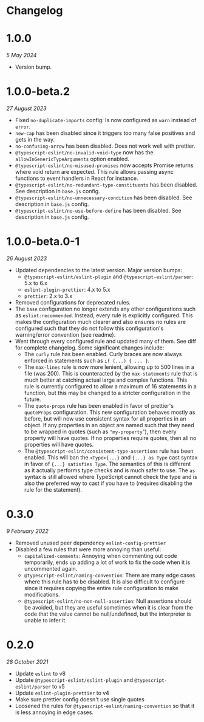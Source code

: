 # Changelog

# 1.0.0
_5 May 2024_
* Version bump.

# 1.0.0-beta.2
_27 August 2023_

* Fixed `no-duplicate-imports` config: Is now configured as `warn` instead of `error`.
* `new-cap` has been disabled since it triggers too many false positives and gets in the way.
* `no-confusing-arrow` has been disabled. Does not work well with prettier.
* `@typescript-eslint/no-invalid-void-type` now has the `allowInGenericTypeArguments` option enabled.
* `@typescript-eslint/no-misused-promises` now accepts Promise returns where void return are expected. This rule allows passing async functions to event handlers in React for instance.
* `@typescript-eslint/no-redundant-type-constituents` has been disabled. See description in `base.js` config.
* `@typescript-eslint/no-unnecessary-condition` has been disabled. See description in `base.js` config.
* `@typescript-eslint/no-use-before-define` has been disabled. See description in `base.js` config.

# 1.0.0-beta.0-1
_26 August 2023_

* Updated dependencies to the latest version. Major version bumps:
  * `@typescript-eslint/eslint-plugin` and `@typescript-eslint/parser`: 5.x to 6.x
  * `eslint-plugin-prettier`: 4.x to 5.x
  * `prettier`: 2.x to 3.x
* Removed configurations for deprecated rules.
* The `base` configuration no longer extends any other configurations such as `eslint:recommended`. Instead, every rule is explicitly configured. This makes the configuration much clearer and also ensures no rules are configured such that they do not follow this configuration's warning/error convention (see readme).
* Went through every configured rule and updated many of them. See diff for complete changelog. Some significant changes include:
  * The `curly` rule has been enabled. Curly braces are now always enforced in statements such as `if (...) { ... }`.
  * The `max-lines` rule is now more lenient, allowing up to 500 lines in a file (was 200). This is counteracted by the `max-statements` rule that is much better at catching actual large and complex functions. This rule is currently configured to allow a maximum of 16 statements in a function, but this may be changed to a stricter configuration in the future.
  * The `quote-props` rule has been enabled in favor of prettier's `quoteProps` configuration. This new configuration behaves mostly as before, but will now use consistent syntax for all properties in an object. If any properties in an object are named such that they need to be wrapped in quotes (such as `"my-property`"), then every property will have quotes. If no properties require quotes, then all no properties will have quotes.
  * The `@typescript-eslint/consistent-type-assertions` rule has been enabled. This will ban the `<Type>{...}` and `{...} as Type` cast syntax in favor of `{...} satisfies Type`. The semantics of this is different as it actually performs type checks and is much safer to use. The `as` syntax is still allowed where TypeScript cannot check the type and is also the preferred way to cast if you have to (requires disabling the rule for the statement).  

# 0.3.0
_9 February 2022_

* Removed unused peer dependency `eslint-config-prettier`
* Disabled a few rules that were more annoying than useful:
  * `capitalized-comments`: Annoying when commenting out code temporarily, ends up adding a lot of work to fix the code when it is uncommented again.
  * `@typescript-eslint/naming-convention`: There are many edge cases where this rule has to be disabled. It is also difficult to configure since it requires copying the entire rule configuration to make modifications.  
  * `@typescript-eslint/no-non-null-assertion`: Null assertions should be avoided, but they are useful sometimes when it is clear from the code that the value cannot be null/undefined, but the interpreter is unable to infer it.

# 0.2.0
_28 October 2021_

* Update `eslint` to v8
* Update `@typescript-eslint/eslint-plugin` and `@typescript-eslint/parser` to v5
* Update `eslint-plugin-prettier` to v4
* Make sure prettier config doesn't use single quotes
* Loosened the rules for `@typescript-eslint/naming-convention` so that it is less annoying in edge cases.
